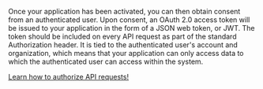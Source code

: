 <div class="row">
    <div class="col-md-12" style="text-align: left;">
        <p>Once your application has been activated, you can then obtain consent from an authenticated user. Upon consent, an OAuth 2.0 access token will be issued to your application in the form of a JSON web token, or JWT. The token should be included on every API request as part of the standard Authorization header. It is tied to the authenticated user's account and organization, which means that your application can only access data to which the authenticated user can access within the system.</p>
        <p><a href="{{ stache.config.guide_web_api_authorization }}" target="_blank">Learn how to authorize API requests!</a></p>
    </div>
</div>